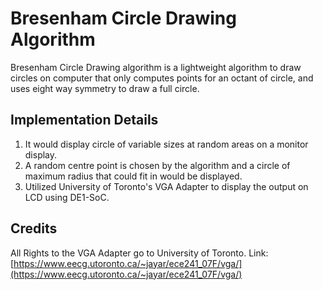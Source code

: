 
# Bresenham Circle Drawing Algorithm

Bresenham Circle Drawing algorithm is a lightweight algorithm to draw circles on computer that only computes points for an octant of circle, and uses eight way symmetry to draw a full circle.

## Implementation Details
1) It would display circle of variable sizes at random areas on a monitor display.
2) A random centre point is chosen by the algorithm and a circle of maximum radius that could fit in would be displayed.
3) Utilized University of Toronto's VGA Adapter to display the output on LCD using DE1-SoC.

## Credits
All Rights to the VGA Adapter go to University of Toronto. Link:
[https://www.eecg.utoronto.ca/~jayar/ece241_07F/vga/](https://www.eecg.utoronto.ca/~jayar/ece241_07F/vga/)

